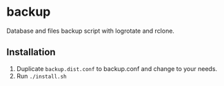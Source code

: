 # backup

Database and files backup script with logrotate and rclone.

## Installation
1. Duplicate `backup.dist.conf` to backup.conf and change to your needs.
2. Run `./install.sh`
